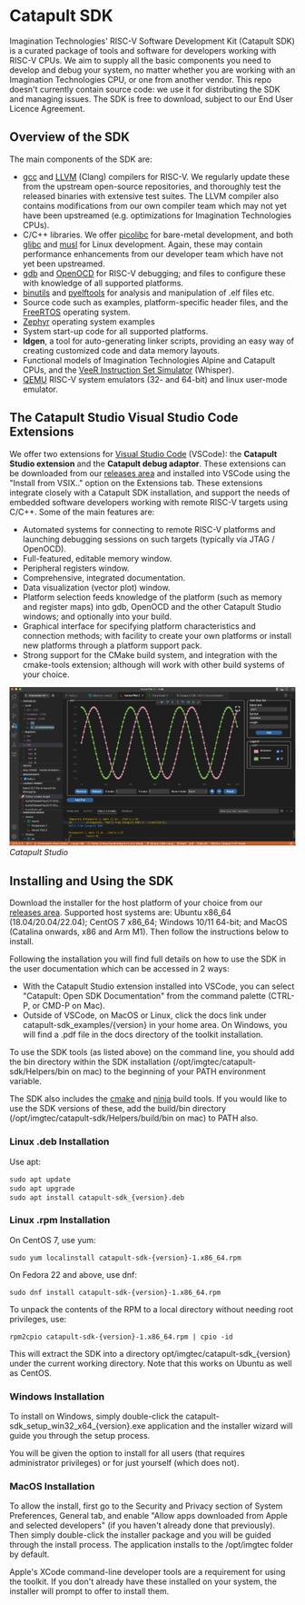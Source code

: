 # Catapult SDK
Imagination Technologies' RISC-V Software Development Kit (Catapult SDK) is a curated package of tools and software for developers working with RISC-V CPUs.  We aim to supply all the basic components you need to develop and debug your system, no matter whether you are working with an Imagination Technologies CPU, or one from another vendor.  This repo doesn't currently contain source code: we use it for distributing the SDK and managing issues.  The SDK is free to download, subject to our End User Licence Agreement.

## Overview of the SDK
The main components of the SDK are:
- [gcc][2] and [LLVM][3] (Clang) compilers for RISC-V.  We regularly update these from the upstream open-source repositories, and thoroughly test the released binaries with extensive test suites.  The LLVM compiler also contains modifications from our own compiler team which may not yet have been upstreamed (e.g. optimizations for Imagination Technologies CPUs).
- C/C++ libraries.  We offer [picolibc][4] for bare-metal development, and both [glibc][5] and [musl][6] for Linux development.  Again, these may contain performance enhancements from our developer team which have not yet been upstreamed.
- [gdb][7] and [OpenOCD][8] for RISC-V debugging; and files to configure these with knowledge of all supported platforms.
- [binutils][9] and [pyelftools][10] for analysis and manipulation of .elf files etc.
- Source code such as examples, platform-specific header files, and the [FreeRTOS][11] operating system.
- [Zephyr][16] operating system examples
- System start-up code for all supported platforms.
- **ldgen**, a tool for auto-generating linker scripts, providing an easy way of creating customized code and data memory layouts.
- Functional models of Imagination Technologies Alpine and Catapult CPUs, and the [VeeR Instruction Set Simulator][1] (Whisper).
- [QEMU][17] RISC-V system emulators (32- and 64-bit) and linux user-mode emulator.

## The Catapult Studio Visual Studio Code Extensions
We offer two extensions for [Visual Studio Code][14] (VSCode): the **Catapult Studio extension** and the **Catapult debug adaptor**.  These extensions can be downloaded from our [releases area][15] and installed into VSCode using the "Install from VSIX.." option on the Extensions tab.  These extensions integrate closely with a Catapult SDK installation, and support the needs of embedded software developers working with remote RISC-V targets using C/C++.  Some of the main features are:
- Automated systems for connecting to remote RISC-V platforms and launching debugging sessions on such targets (typically via JTAG / OpenOCD).
- Full-featured, editable memory window.
- Peripheral registers window.
- Comprehensive, integrated documentation.
- Data visualization (vector plot) window.
- Platform selection feeds knowledge of the platform (such as memory and register maps) into gdb, OpenOCD and the other Catapult Studio windows; and optionally into your build.
- Graphical interface for specifying platform characteristics and connection methods; with facility to create your own platforms or install new platforms through a platform support pack.
- Strong support for the CMake build system, and integration with the cmake-tools extension; although will work with other build systems of your choice.

![](illustrations/Catapult_Studio.png "Catapult Studio")
*Catapult Studio*

## Installing and Using the SDK
Download the installer for the host platform of your choice from our [releases area][15].  Supported host systems are: Ubuntu x86_64 (18.04/20.04/22.04); CentOS 7 x86_64; Windows 10/11 64-bit; and MacOS (Catalina onwards, x86 and Arm M1).  Then follow the instructions below to install.

Following the installation you will find full details on how to use the SDK in the user documentation which can be accessed in 2 ways:
- With the Catapult Studio extension installed into VSCode, you can select "Catapult: Open SDK Documentation" from the command palette (CTRL-P, or CMD-P on Mac).
- Outside of VSCode, on MacOS or Linux, click the docs link under catapult-sdk_examples/{version} in your home area.  On Windows, you will find a .pdf file in the docs directory of the toolkit installation.

To use the SDK tools (as listed above) on the command line, you should add the bin directory within the SDK installation (/opt/imgtec/catapult-sdk/Helpers/bin on mac)  to the beginning of your PATH environment variable.

The SDK also includes the [cmake][12] and [ninja][13] build tools.  If you would like to use the SDK versions of these, add the build/bin directory (/opt/imgtec/catapult-sdk/Helpers/build/bin on mac) to PATH also.

### Linux .deb Installation
Use apt:
```
sudo apt update
sudo apt upgrade
sudo apt install catapult-sdk_{version}.deb
```

### Linux .rpm Installation
On CentOS 7, use yum:
```
sudo yum localinstall catapult-sdk-{version}-1.x86_64.rpm
```
On Fedora 22 and above, use dnf:
```
sudo dnf install catapult-sdk-{version}-1.x86_64.rpm
```
To unpack the contents of the RPM to a local directory without needing root privileges, use:
```
rpm2cpio catapult-sdk-{version}-1.x86_64.rpm | cpio -id
```
This will extract the SDK into a directory opt/imgtec/catapult-sdk_{version} under the current working directory. Note that this works on Ubuntu as well as CentOS.

### Windows Installation
To install on Windows, simply double-click the catapult-sdk_setup_win32_x64_{version}.exe application and the installer wizard will guide you through the setup process.

You will be given the option to install for all users (that requires administrator privileges) or for just yourself (which does not).

### MacOS Installation
To allow the install, first go to the Security and Privacy section of System Preferences, General tab, and enable "Allow apps downloaded from Apple and selected developers" (if you haven't already done that previously).  Then simply double-click the installer package and you will be guided through the install process. The application installs to the /opt/imgtec folder by default.

Apple's XCode command-line developer tools are a requirement for using the toolkit.  If you don't already have these installed on your system, the installer will prompt to offer to install them.

[1]: https://github.com/chipsalliance/VeeR-ISS
[2]: https://gcc.gnu.org/
[3]: https://llvm.org/
[4]: https://github.com/keith-packard/picolibc
[5]: https://www.gnu.org/software/libc/
[6]: https://musl.libc.org/
[7]: https://www.gnu.org/software/gdb
[8]: http://openocd.org/
[9]: https://www.gnu.org/software/binutils
[10]: https://github.com/eliben/pyelftools
[11]: https://www.freertos.org/
[12]: https://cmake.org
[13]: https://ninja-build.org
[14]: https://code.visualstudio.com/
[15]: https://github.com/imgtec-riscv/catapult-sdk/releases
[16]: https://zephyrproject.org/
[17]: https://www.qemu.org/